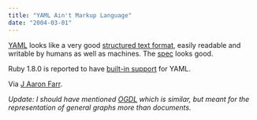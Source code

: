 ```yaml
---
title: "YAML Ain't Markup Language"
date: "2004-03-01"
---
```


[YAML](http://www.yaml.org) looks like a very good [structured text format](http://www.yaml.org/start.html), easily readable and writable by humans as well as machines. The [spec](http://www.yaml.org/spec/) looks good.

Ruby 1.8.0 is reported to have [built-in support](http://yaml4r.sourceforge.net/) for YAML.

Via [J Aaron Farr](http://www.jadetower.org/muses/archives/000028.html).

_Update: I should have mentioned [OGDL](http://ogdl.sourceforge.net/) which is similar, but meant for the representation of general graphs more than documents._
